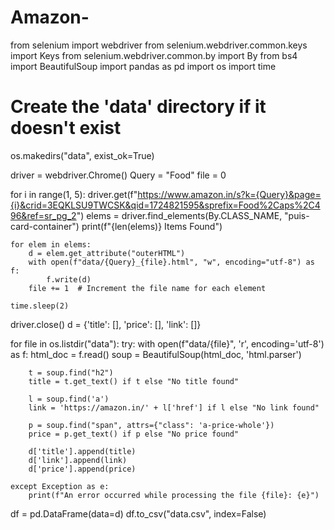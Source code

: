 # Amazon-

from selenium import webdriver
from selenium.webdriver.common.keys import Keys
from selenium.webdriver.common.by import By
from bs4 import BeautifulSoup
import pandas as pd
import os
import time

# Create the 'data' directory if it doesn't exist
os.makedirs("data", exist_ok=True)

driver = webdriver.Chrome()
Query = "Food"
file = 0

for i in range(1, 5):
    driver.get(f"https://www.amazon.in/s?k={Query}&page={i}&crid=3EQKLSU9TWCSK&qid=1724821595&sprefix=Food%2Caps%2C496&ref=sr_pg_2")
    elems = driver.find_elements(By.CLASS_NAME, "puis-card-container")
    print(f"{len(elems)} Items Found")

    for elem in elems:
        d = elem.get_attribute("outerHTML")
        with open(f"data/{Query}_{file}.html", "w", encoding="utf-8") as f:
            f.write(d)
        file += 1  # Increment the file name for each element

    time.sleep(2)

driver.close()
d = {'title': [], 'price': [], 'link': []}

for file in os.listdir("data"):
    try:
        with open(f"data/{file}", 'r', encoding='utf-8') as f:
            html_doc = f.read()
        soup = BeautifulSoup(html_doc, 'html.parser')
        
        t = soup.find("h2")
        title = t.get_text() if t else "No title found"

        l = soup.find('a')
        link = 'https://amazon.in/' + l['href'] if l else "No link found"

        p = soup.find("span", attrs={"class": 'a-price-whole'})
        price = p.get_text() if p else "No price found"

        d['title'].append(title)
        d['link'].append(link)
        d['price'].append(price)

    except Exception as e:
        print(f"An error occurred while processing the file {file}: {e}")

df = pd.DataFrame(data=d)
df.to_csv("data.csv", index=False)
